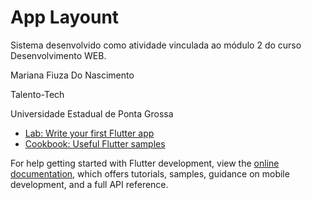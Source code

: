 # App Layount

Sistema desenvolvido como atividade vinculada ao módulo 2 do curso Desenvolvimento WEB.

Mariana Fiuza Do Nascimento

Talento-Tech

Universidade Estadual de Ponta Grossa

- [Lab: Write your first Flutter app](https://docs.flutter.dev/get-started/codelab)
- [Cookbook: Useful Flutter samples](https://docs.flutter.dev/cookbook)

For help getting started with Flutter development, view the
[online documentation](https://docs.flutter.dev/), which offers tutorials,
samples, guidance on mobile development, and a full API reference.
